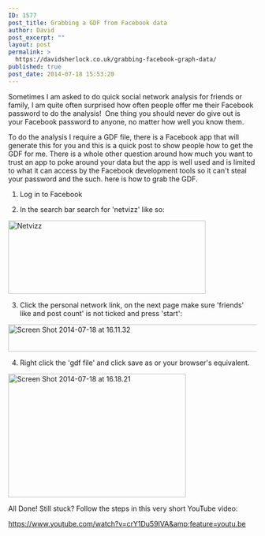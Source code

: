 ```yaml
---
ID: 1577
post_title: Grabbing a GDF from Facebook data
author: David
post_excerpt: ""
layout: post
permalink: >
  https://davidsherlock.co.uk/grabbing-facebook-graph-data/
published: true
post_date: 2014-07-18 15:53:20
---
```

Sometimes I am asked to do quick social network analysis for friends or family, I am quite often surprised how often people offer me their Facebook password to do the analysis!  One thing you should never do give out is your Facebook password to anyone, no matter how well you know them.

To do the analysis I require a GDF file, there is a Facebook app that will generate this for you and this is a quick post to show people how to get the GDF for me. There is a whole other question around how much you want to trust an app to poke around your data but the app is well used and is limited to what it can access by the Facebook development tools so it can't steal your password and the such. here is how to grab the GDF.

1) Log in to Facebook

2) In the search bar search for 'netvizz' like so:

<a href="http://davidsherlock.co.uk/wp-content/uploads/2014/07/netvizz.png"><img class="aligncenter size-full wp-image-1589" src="http://davidsherlock.co.uk/wp-content/uploads/2014/07/netvizz.png" alt="Netvizz" width="400" height="149" /></a>

3) Click the personal network link, on the next page make sure 'friends' like and post count' is not ticked and press 'start':

<a href="http://davidsherlock.co.uk/wp-content/uploads/2014/07/Screen-Shot-2014-07-18-at-16.11.32.png"><img class="aligncenter size-full wp-image-1590" src="http://davidsherlock.co.uk/wp-content/uploads/2014/07/Screen-Shot-2014-07-18-at-16.11.32.png" alt="Screen Shot 2014-07-18 at 16.11.32" width="507" height="55" /></a>

4) Right click the 'gdf file' and click save as or your browser's equivalent.

<a href="http://davidsherlock.co.uk/wp-content/uploads/2014/07/Screen-Shot-2014-07-18-at-16.18.21.png"><img class="aligncenter size-full wp-image-1591" src="http://davidsherlock.co.uk/wp-content/uploads/2014/07/Screen-Shot-2014-07-18-at-16.18.21.png" alt="Screen Shot 2014-07-18 at 16.18.21" width="360" height="251" /></a>

All Done! Still stuck? Follow the steps in this very short YouTube video:

https://www.youtube.com/watch?v=crY1Du59IVA&amp;feature=youtu.be